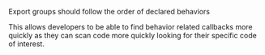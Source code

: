 Export groups should follow the order of declared behaviors

This allows developers to be able to find behavior related callbacks
more quickly as they can scan code more quickly looking for their
specific code of interest.

